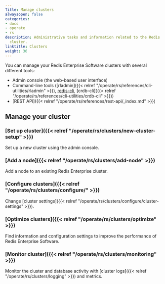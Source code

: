 ```yaml
---
Title: Manage clusters
alwaysopen: false
categories:
- docs
- operate
- rs
description: Administrative tasks and information related to the Redis Enterprise
  cluster.
linktitle: Clusters
weight: 36
---
```


You can manage your Redis Enterprise Software clusters with several different tools:

- Admin console (the web-based user interface)
- Command-line tools ([rladmin]({{< relref "/operate/rs/references/cli-utilities/rladmin" >}}), [redis-cli](https://redis.io/docs/manual/cli/), [crdb-cli]({{< relref "/operate/rs/references/cli-utilities/crdb-cli" >}}))
- [REST API]({{< relref "/operate/rs/references/rest-api/_index.md" >}})

## Manage your cluster

### [Set up cluster]({{< relref "/operate/rs/clusters/new-cluster-setup" >}})

Set up a new cluster using the admin console.

### [Add a node]({{< relref "/operate/rs/clusters/add-node" >}})

Add a node to an existing Redis Enterprise cluster.

### [Configure clusters]({{< relref "/operate/rs/clusters/configure/" >}})

Change [cluster settings]({{< relref "/operate/rs/clusters/configure/cluster-settings" >}}).

### [Optimize clusters]({{< relref "/operate/rs/clusters/optimize" >}})

Find information and configuration settings to improve the performance of Redis Enterprise Software.

### [Monitor cluster]({{< relref "/operate/rs/clusters/monitoring" >}})

Monitor the cluster and database activity with [cluster logs]({{< relref "/operate/rs/clusters/logging" >}}) and metrics.